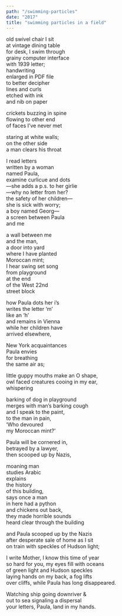 ```yaml
---
path: "/swimming-particles"
date: "2017"
title: "swimming particles in a field"
---
```


old swivel chair I sit<!-- end -->  
at vintage dining table  
for desk, I swim through   
grainy computer interface   
with 1939 letter;   
handwriting   
enlarged in PDF file   
to better decipher  
lines and curls   
etched with ink  
and nib on paper

crickets buzzing in spine   
flowing to other end   
of faces I’ve never met

staring at white walls;   
on the other side   
a man clears his throat

I read letters   
written by a woman  
named Paula,   
examine curlicue and dots  
—she adds a p.s. to her girlie  
—why no letter from her?  
the safety of her children—  
she is sick with worry;  
a boy named Georg—  
a screen between Paula  
and me 

a wall between me   
and the man,  
a door into yard  
where I have planted  
Moroccan mint;  
I hear swing set song  
from playground  
at the end   
of the West 22nd  
street block 

how Paula dots her i’s    
writes the letter ‘m’   
like an ‘h’   
and remains in Vienna   
while her children have   
arrived elsewhere, 

New York acquaintances  
Paula envies   
for breathing   
the same air as; 

little guppy mouths make an O shape,   
owl faced creatures cooing in my ear,   
whispering 

barking of dog in playground  
merges with man’s barking cough   
and I speak to the paint,   
to the man in pain,   
‘Who devoured   
my Moroccan mint?’

Paula will be cornered in,   
betrayed by a lawyer,   
then scooped up by Nazis, 

moaning man   
studies Arabic   
explains   
the history   
of this building,  
says once a man   
in here had a python  
and chickens out back,  
they made horrible sounds  
heard clear through the building

and Paula scooped up by the Nazis  
after desperate sale of home as I sit  
on train with speckles of Hudson light;

I write Mother, I know this time of year   
so hard for you, my eyes fill with oceans  
of green light and Hudson speckles  
laying hands on my back, a fog lifts  
over cliffs, while Paula has long disappeared.

Watching ship going downriver &amp;<br> 
out to sea signaling a dispersal  
your letters, Paula, land in my hands.
